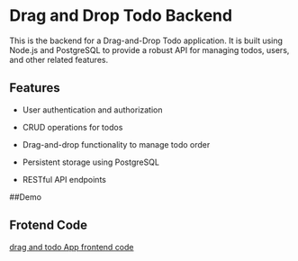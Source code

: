 # Drag and Drop Todo Backend

This is the backend for a Drag-and-Drop Todo application. It is built using Node.js and PostgreSQL to provide a robust API for managing todos, users, and other related features.

## Features


- User authentication and authorization

- CRUD operations for todos

- Drag-and-drop functionality to manage todo order

- Persistent storage using PostgreSQL

- RESTful API endpoints

##Demo

## Frotend Code
[drag and todo App frontend code](https://github.com/PramisGrg/todo-app-drag-and-drop)

